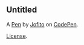 Untitled
--------


A [Pen](https://codepen.io/Jofito/pen/xbwrRdm) by [Jofito](https://codepen.io/Jofito) on [CodePen](https://codepen.io).

[License](https://codepen.io/license/pen/xbwrRdm).